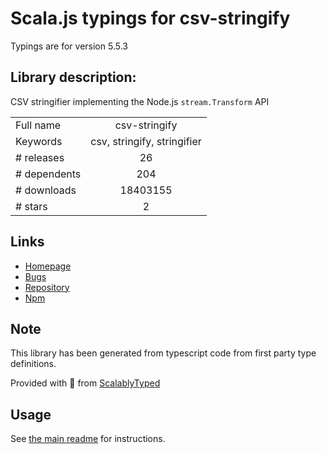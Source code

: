
# Scala.js typings for csv-stringify

Typings are for version 5.5.3

## Library description:
CSV stringifier implementing the Node.js `stream.Transform` API

|                    |                 |
| ------------------ | :-------------: |
| Full name          | csv-stringify |
| Keywords           | csv, stringify, stringifier |
| # releases         | 26 |
| # dependents       | 204 |
| # downloads        | 18403155 |
| # stars            | 2 |

## Links
- [Homepage](https://csv.js.org/stringify/)
- [Bugs](https://github.com/adaltas/node-csv-stringify/issues)
- [Repository](https://github.com/adaltas/node-csv-stringify)
- [Npm](https://www.npmjs.com/package/csv-stringify)
    


## Note
This library has been generated from typescript code from first party type definitions.

Provided with :purple_heart: from [ScalablyTyped](https://github.com/oyvindberg/ScalablyTyped)

## Usage
See [the main readme](../../readme.md) for instructions.


